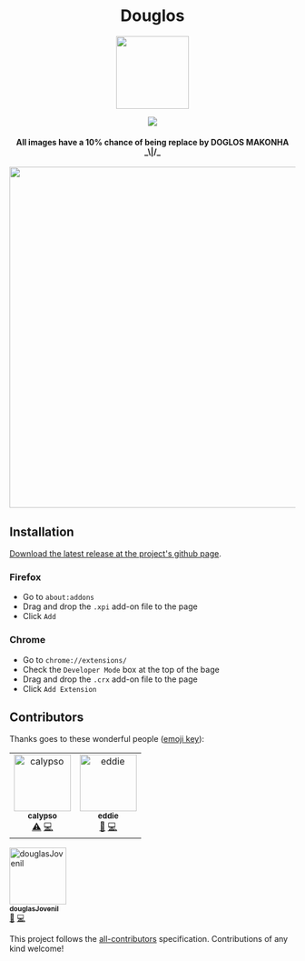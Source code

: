 <h1 align="center">Douglos</h1>

<p align="center"><img src="https://media.giphy.com/media/iOrVCoxLSwHDoER43b/giphy.gif" height="128" width="128"></p>
<p align="center"><img src="https://img.shields.io/badge/douglos-1.0-brightgreen.svg"></p>

<h4 align="center">All images have a 10% chance of being replace by DOGLOS MAKONHA _\|/_</h4>

<p align="center"><img src="https://i.imgur.com/tiomAm9.jpg" width="600px" height="600px"></p>

## Installation

[Download the latest release at the project's github page](https://github.com/unleashed-coding/douglos/releases/latest). 

### Firefox

- Go to `about:addons`
- Drag and drop the `.xpi` add-on file to the page
- Click `Add`

### Chrome

- Go to `chrome://extensions/`
- Check the `Developer Mode` box at the top of the bage
- Drag and drop the `.crx` add-on file to the page
- Click `Add Extension`

## Contributors

Thanks goes to these wonderful people ([emoji key](https://allcontributors.org/docs/en/emoji-key)):

<!-- ALL-CONTRIBUTORS-LIST:START - Do not remove or modify this section -->
<!-- prettier-ignore -->
<table><tr><td align="center"><a href="https://twitter.com/sqdorte"><img src="https://avatars2.githubusercontent.com/u/38764914?v=4" width="100px;" alt="calypso"/><br /><sub><b>calypso</b></sub></a><br /><a href="https://github.com/unleashed-coding/douglos/commits?author=sqdorte" title="Tests">⚠️</a> <a href="https://github.com/unleashed-coding/douglos/commits?author=sqdorte" title="Code">💻</a></td><td align="center"><a href="https://github.com/appositum"><img src="https://avatars0.githubusercontent.com/u/21044944?v=4" width="100px;" alt="eddie"/><br /><sub><b>eddie</b></sub></a><br /><a href="#design-appositum" title="Design">🎨</a> <a href="https://github.com/ascustodio/TAUKEI/commits?author=appositum" title="Code">💻</a></td></tr></table>
<td align="center"><a href="https://github.com/douglasJovenil"><img src="https://avatars0.githubusercontent.com/u/32784972?s=400&v=4" width="100px;" alt="douglasJovenil"/><br /><sub><b>douglasJovenil</b></sub></a><br /><a href="#design-douglasJovenil" title="Design">🎨</a> <a href="https://github.com/unleashed-coding/douglos/commits?author=douglasJovenil" title="Code">💻</a></td></tr></table>


<!-- ALL-CONTRIBUTORS-LIST:END -->

This project follows the [all-contributors](https://github.com/all-contributors/all-contributors) specification. Contributions of any kind welcome!

